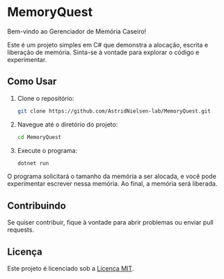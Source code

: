 # MemoryQuest

Bem-vindo ao Gerenciador de Memória Caseiro!

Este é um projeto simples em C# que demonstra a alocação, escrita e liberação de memória. Sinta-se à vontade para explorar o código e experimentar.

## Como Usar

1. Clone o repositório:

    ```bash
    git clone https://github.com/AstridNielsen-lab/MemoryQuest.git
    ```

2. Navegue até o diretório do projeto:

    ```bash
    cd MemoryQuest
    ```

3. Execute o programa:

    ```bash
    dotnet run
    ```

O programa solicitará o tamanho da memória a ser alocada, e você pode experimentar escrever nessa memória. Ao final, a memória será liberada.

## Contribuindo

Se quiser contribuir, fique à vontade para abrir problemas ou enviar pull requests.

## Licença

Este projeto é licenciado sob a [Licença MIT](LICENSE).
